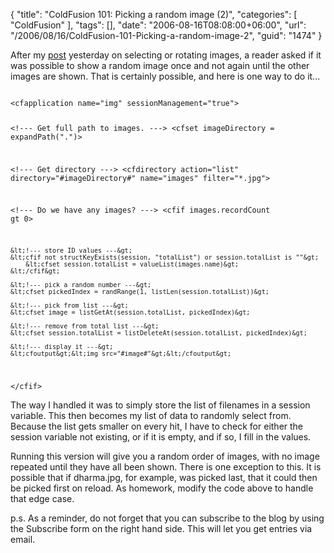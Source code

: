 {
	"title": "ColdFusion 101: Picking a random image (2)",
	"categories": [
		"ColdFusion"
	],
	"tags": [],
	"date": "2006-08-16T08:08:00+06:00",
	"url": "/2006/08/16/ColdFusion-101-Picking-a-random-image-2",
	"guid": "1474"
}

After my <a href="http://ray.camdenfamily.com/index.cfm/2006/8/15/ColdFusion-101-Picking-a-random-image-or-rotating-over-each-one">post</a> yesterday on selecting or rotating images, a reader asked if it was possible to show a random image once and not again until the other images are shown. That is certainly possible, and here is one way to do it...
<!--more-->
<code>
&lt;cfapplication name="img" sessionManagement="true"&gt;

&lt;!--- Get full path to images. ---&gt;
&lt;cfset imageDirectory = expandPath(".")&gt;

&lt;!--- Get directory ---&gt;
&lt;cfdirectory action="list" directory="#imageDirectory#" name="images" filter="*.jpg"&gt;

&lt;!--- Do we have any images? ---&gt;
&lt;cfif images.recordCount gt 0&gt;

	&lt;!--- store ID values ---&gt;
	&lt;cfif not structKeyExists(session, "totalList") or session.totalList is ""&gt;
		&lt;cfset session.totalList = valueList(images.name)&gt;
	&lt;/cfif&gt;

	&lt;!--- pick a random number ---&gt;
	&lt;cfset pickedIndex = randRange(1, listLen(session.totalList))&gt;
	
	&lt;!--- pick from list ---&gt;
	&lt;cfset image = listGetAt(session.totalList, pickedIndex)&gt;
	
	&lt;!--- remove from total list ---&gt;
	&lt;cfset session.totalList = listDeleteAt(session.totalList, pickedIndex)&gt;	
	
	&lt;!--- display it ---&gt;
	&lt;cfoutput&gt;&lt;img src="#image#"&gt;&lt;/cfoutput&gt;

&lt;/cfif&gt;
</code>

The way I handled it was to simply store the list of filenames in a session variable. This then becomes my list of data to randomly select from. Because the list gets smaller on every hit, I have to check for either the session variable not existing, or if it is empty, and if so, I fill in the values. 

Running this version will give you a random order of images, with no image repeated until they have all been shown. There is one exception to this. It is possible that if dharma.jpg, for example, was picked last, that it could then be picked first on reload. As homework, modify the code above to handle that edge case. 

p.s. As a reminder, do not forget that you can subscribe to the blog by using the Subscribe form on the right hand side. This will let you get entries via email.